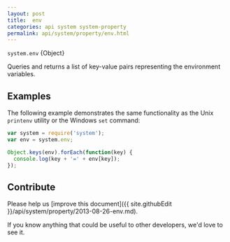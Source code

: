```yaml
---
layout: post
title:  env
categories: api system system-property
permalink: api/system/property/env.html
---
```


`system.env` {Object}

Queries and returns a list of key-value pairs representing the environment variables.

## Examples

The following example demonstrates the same functionality as the Unix `printenv` utility or the Windows `set` command:

```javascript
var system = require('system');
var env = system.env;

Object.keys(env).forEach(function(key) {
  console.log(key + '=' + env[key]);
});
```

## Contribute

Please help us [improve this document]({{ site.githubEdit }}/api/system/property/2013-08-26-env.md).

If you know anything that could be useful to other developers, we'd love to see it.


